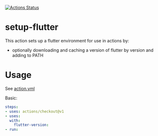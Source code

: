 [![Actions Status](https://github.com/takuyaohashi/setup-flutter/workflows/Main%20workflow/badge.svg)](https://github.com/takuyaohashi/setup-flutter/actions)

# setup-flutter

This action sets up a flutter environment for use in actions by:

* optionally downloading and caching a version of flutter by version and adding to PATH

# Usage

See [action.yml](action.yml)

Basic:
```yaml
steps:
- uses: actions/checkout@v1
- uses:
  with:
    flutter-version: 
- run: 
```
